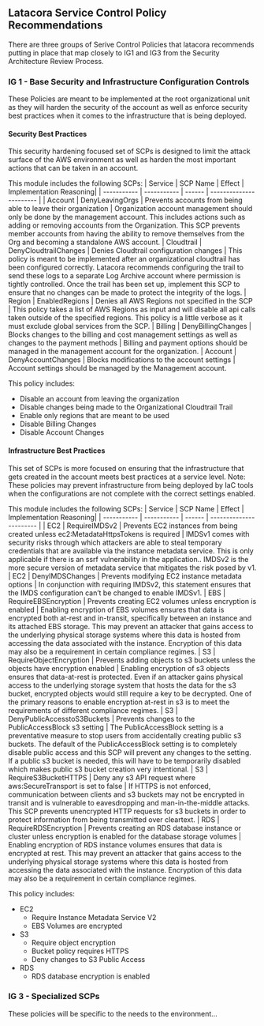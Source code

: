 ## Latacora Service Control Policy Recommendations 
There are three groups of Serive Control Policies that latacora recommends putting in place that map closely to IG1 and IG3 from the Security Architecture Review Process. 

### IG 1 - Base Security and Infrastructure Configuration Controls 
These Policies are meant to be implemented at the root organizational unit as they will harden the security of the account as well as enforce security best practices when it comes to the infrastructure that is being deployed. 

#### Security Best Practices
This security hardening focused set of SCPs is designed to limit the attack surface of the AWS environment as well as harden the most important actions that can be taken in an account. 

This module includes the following SCPs: 
| Service     | SCP Name    | Effect | Implementation Reasoning|
| ----------- | ----------- | ------ | ----------------------- | 
| Account     | DenyLeavingOrgs |     Prevents accounts from being able to leave their organization | Organization account management should only be done by the management account. This includes actions such as adding or removing accounts from the Organization. This SCP prevents member accounts from having the ability to remove themselves from the Org and becoming a standalone AWS account. 
| Cloudtrail   | DenyCloudtrailChanges | Denies Cloudtrail configuration changes | This policy is meant to be implemented after an organizational cloudtrail has been configured correctly. Latacora recommends configuring the trail to send these logs to a separate Log Archive account where permission is tightly controlled. Once the trail has been set up, implement this SCP to ensure that no changes can be made to protect the integrity of the logs. 
| Region      | EnabledRegions | Denies all AWS Regions not specified in the SCP | This policy takes a list of AWS Regions as input and will disable all api calls taken outside of the specified regions. This policy is a little verbose as it must exclude global services from the SCP. 
| Billing     | DenyBillingChanges | Blocks changes to the billing and cost management settings as well as changes to the payment methods | Billing and payment options should be managed in the management account for the organization.
| Account     | DenyAccountChanges | Blocks modifications to the account settings | Account settings should be managed by the Management account. 

This policy includes: 
* Disable an account from leaving the organization
* Disable changes being made to the Organizational Cloudtrail Trail
* Enable only regions that are meant to be used
* Disable Billing Changes 
* Disable Account Changes

#### Infrastructure Best Practices
This set of SCPs is more focused on ensuring that the infrastructure that gets created in the account meets best practices at a service level. 
Note: These policies may prevent infrastructure from being deployed by IaC tools when the configurations are not complete with the correct settings enabled. 


This module includes the following SCPs: 
| Service     | SCP Name    | Effect | Implementation Reasoning|
| ----------- | ----------- | ------ | ----------------------- | 
| EC2         | RequireIMDSv2 | Prevents EC2 instances from being created unless ec2:MetadataHttpsTokens is required | IMDSv1 comes with security risks through which attackers are able to steal temporary credentials that are available via the instance metadata service. This is only applicable if there is an ssrf vulnerability in the application.. IMDSv2 is the more secure version of metadata service that mitigates the risk posed by v1. 
| EC2         | DenyIMDSChanges | Prevents modifying EC2 instance metadata options | In conjunction with requiring IMDSv2, this statement ensures that the IMDS configuration can’t be changed to enable IMDSv1.
| EBS         | RequireEBSEncryption | Prevents creating EC2 volumes unless encryption is enabled | Enabling encryption of EBS volumes ensures that data is encrypted both at-rest and in-transit, specifically between an instance and its attached EBS storage. This may prevent an attacker that gains access to the underlying physical storage systems where this data is hosted from accessing the data associated with the instance. Encryption of this data may also be a requirement in certain compliance regimes.
| S3          | RequireObjectEncryption | Prevents adding objects to s3 buckets unless the objects have encryption enabled | Enabling encryption of s3 objects ensures that data-at-rest is protected. Even if an attacker gains physical access to the underlying storage system that hosts the data for the s3 bucket, encrypted objects would still require a key to be decrypted. One of the primary reasons to enable encryption at-rest in s3 is to meet the requirements of different compliance regimes. 
| S3          | DenyPublicAccesstoS3Buckets | Prevents changes to the PublicAccessBlock s3 setting | The PublicAccessBlock setting is a preventative measure to stop users from accidentally creating public s3 buckets. The default of the PublicAccessBlock setting is to completely disable public access and this SCP will prevent any changes to the setting. If a public s3 bucket is needed, this will have to be temporarily disabled which makes public s3 bucket creation very intentional. 
| S3          | RequireS3BucketHTTPS | Deny any s3 API request where aws:SecureTransport is set to false | If HTTPS is not enforced, communication between clients and s3 buckets may not be encrypted in transit and is vulnerable to eavesdropping and man-in-the-middle attacks. This SCP prevents unencrypted HTTP requests for s3 buckets in order to protect information from being transmitted over cleartext. 
| RDS         | RequireRDSEncryption | Prevents creating an RDS database instance or cluster unless encryption is enabled for the database storage volumes | Enabling encryption of RDS instance volumes ensures that data is encrypted at rest. This may prevent an attacker that gains access to the underlying physical storage systems where this data is hosted from accessing the data associated with the instance. Encryption of this data may also be a requirement in certain compliance regimes.

This policy includes: 
 * EC2
    * Require Instance Metadata Service V2 
    * EBS Volumes are encrypted
 * S3
    * Require object encryption
    * Bucket policy requires HTTPS
    * Deny changes to S3 Public Access
 * RDS
    * RDS database encryption is enabled

### IG 3 - Specialized SCPs 
These policies will be specific to the needs to the environment...
